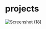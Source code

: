 # projects
 
![Screenshot (18)](https://github.com/RANANUJ/projects/assets/166608465/37be2597-207e-4552-a0b6-ea4f4114d132)
